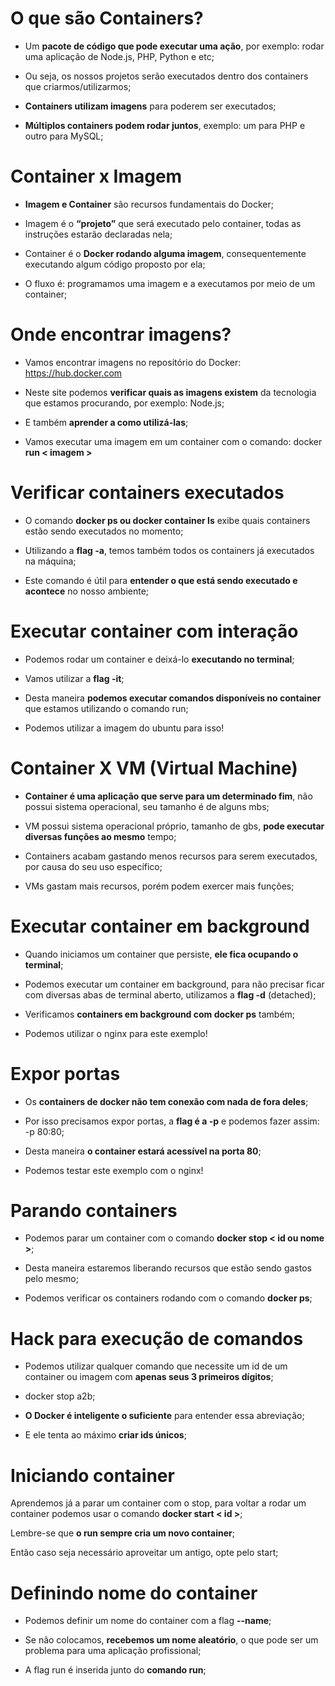 # O que são Containers? #

* Um **pacote de código que pode executar uma ação**, por exemplo: rodar uma aplicação de Node.js, PHP, Python e etc;​

* Ou seja, os nossos projetos serão executados dentro dos containers que criarmos/utilizarmos;​

* **Containers utilizam imagens** para poderem ser executados;​

* **Múltiplos containers podem rodar juntos**, exemplo: um para PHP e outro para MySQL;

# Container x Imagem #

* **Imagem e Container** são recursos fundamentais do Docker;​

* Imagem é o **“projeto”** que será executado pelo container, todas as instruções estarão declaradas nela;​

* Container é o **Docker rodando alguma imagem**, consequentemente executando algum código proposto por ela;​

* O fluxo é: programamos uma imagem e a executamos por meio de um container;

# Onde encontrar imagens?​ #

* Vamos encontrar imagens no repositório do Docker: https://hub.docker.com​

* Neste site podemos **verificar quais as imagens existem** da tecnologia que estamos procurando, por exemplo: Node.js;​

* E também **aprender a como utilizá-las**;​

* Vamos executar uma imagem em um container com o comando: docker **run < imagem >**

# Verificar containers executados #

* O comando **docker ps ou docker container ls** exibe quais containers estão sendo executados no momento;​

* Utilizando a **flag -a**, temos também todos os containers já executados na máquina;​

* Este comando é útil para **entender o que está sendo executado e acontece** no nosso ambiente;

# Executar container com interação​ #

* Podemos rodar um container e deixá-lo **executando no terminal**;​

* Vamos utilizar a **flag -it**;​

* Desta maneira **podemos executar comandos disponíveis no container** que estamos utilizando o comando run;​

* Podemos utilizar a imagem do ubuntu para isso!

# Container X VM (Virtual Machine)​ #

* **Container é uma aplicação que serve para um determinado fim**, não possui sistema operacional, seu tamanho é de alguns mbs;​

* VM possui sistema operacional próprio, tamanho de gbs, **pode executar diversas funções ao mesmo** tempo;​

* Containers acabam gastando menos recursos para serem executados, por causa do seu uso específico;​

* VMs gastam mais recursos, porém podem exercer mais funções;​

# Executar container em background​ #

* Quando iniciamos um container que persiste, **ele fica ocupando o terminal**;​

* Podemos executar um container em background, para não precisar ficar com diversas abas de terminal aberto, utilizamos a **flag -d** (detached);​

* Verificamos **containers em background com docker ps** também;​

* Podemos utilizar o nginx para este exemplo!​

# Expor portas #

* Os **containers de docker não tem conexão com nada de fora deles**;​

* Por isso precisamos expor portas, a **flag é a -p** e podemos fazer assim: -p 80:80;​

* Desta maneira **o container estará acessível na porta 80**;​

* Podemos testar este exemplo com o nginx!
​
# Parando containers #

* Podemos parar um container com o comando **docker stop < id ou nome >**;​

* Desta maneira estaremos liberando recursos que estão sendo gastos pelo mesmo;​

* Podemos verificar os containers rodando com o comando **docker ps**;

# Hack para execução de comandos #

* Podemos utilizar qualquer comando que necessite um id de um container ou imagem com **apenas seus 3 primeiros dígitos**;​

* docker stop a2b;​

* **O Docker é inteligente o suficiente** para entender essa abreviação;​

* E ele tenta ao máximo **criar ids únicos**;​

# Iniciando container #

Aprendemos já a parar um container com o stop, para voltar a rodar um container podemos usar o comando **docker start < id >**;​

Lembre-se que **o run sempre cria um novo container**;​

Então caso seja necessário aproveitar um antigo, opte pelo start;​

# Definindo nome do container #

* Podemos definir um nome do container com a flag **--name**;​

* Se não colocamos, **recebemos um nome aleatório**, o que pode ser um problema para uma aplicação profissional;​

* A flag run é inserida junto do **comando run**;​